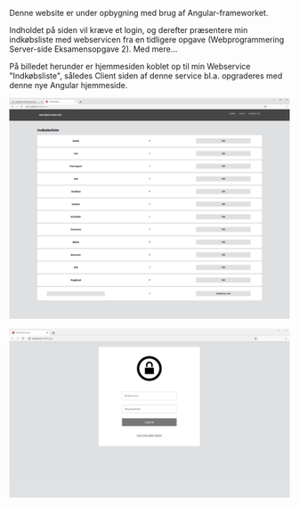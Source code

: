 ﻿Denne website er under opbygning med brug af Angular-frameworket.

Indholdet på siden vil kræve et login, og derefter præsentere min indkøbsliste med webservicen fra en tidligere opgave (Webprogrammering Server-side Eksamensopgave 2). Med mere...

På billedet herunder er hjemmesiden koblet op til min Webservice "Indkøbsliste", således Client siden af denne service bl.a. opgraderes med denne nye Angular hjemmeside.

![](Angular.png)

![](Angular-Login.png)
